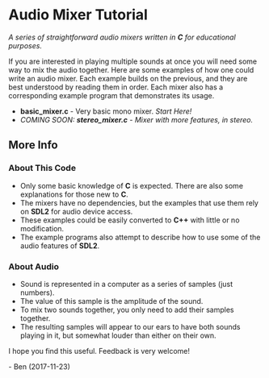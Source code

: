 # Audio Mixer Tutorial
*A series of straightforward audio mixers written in **C** for educational
purposes.*

If you are interested in playing multiple sounds at once you will need some way to mix the audio together. Here are some examples of how one could write an audio mixer. Each example builds on the previous, and they are best understood by reading them in order. Each mixer also has a corresponding example program that demonstrates its usage.

- **basic_mixer.c** - Very basic mono mixer. *Start Here!*
- *COMING SOON: **stereo_mixer.c** - Mixer with more features, in stereo.*

## More Info

### About This Code
- Only some basic knowledge of **C** is expected. There are also some explanations for those new to **C**.
- The mixers have no dependencies, but the examples that use them rely on **SDL2** for audio device access.
- These examples could be easily converted to **C++** with little or no modification.
- The example programs also attempt to describe how to use some of the audio features of **SDL2**.

### About Audio
- Sound is represented in a computer as a series of samples (just numbers).
- The value of this sample is the amplitude of the sound.
- To mix two sounds together, you only need to add their samples together.
- The resulting samples will appear to our ears to have both sounds playing in it, but somewhat louder than either on their own.

I hope you find this useful. Feedback is very welcome!

\- Ben (2017-11-23)
